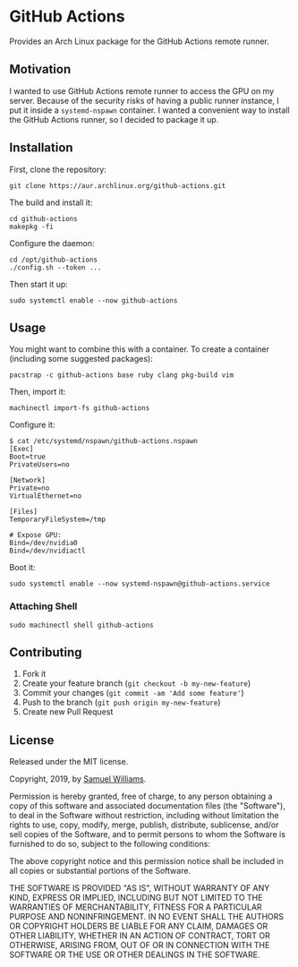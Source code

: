 # GitHub Actions

Provides an Arch Linux package for the GitHub Actions remote runner.

## Motivation

I wanted to use GitHub Actions remote runner to access the GPU on my server. Because of the security risks of having a public runner instance, I put it inside a `systemd-nspawn` container. I wanted a convenient way to install the GitHub Actions runner, so I decided to package it up.

## Installation

First, clone the repository:

	git clone https://aur.archlinux.org/github-actions.git

The build and install it:

	cd github-actions
	makepkg -fi

Configure the daemon:

	cd /opt/github-actions
	./config.sh --token ...

Then start it up:

	sudo systemctl enable --now github-actions

## Usage

You might want to combine this with a container. To create a container (including some suggested packages):

	pacstrap -c github-actions base ruby clang pkg-build vim

Then, import it:

	machinectl import-fs github-actions

Configure it:

	$ cat /etc/systemd/nspawn/github-actions.nspawn 
	[Exec]
	Boot=true
	PrivateUsers=no

	[Network]
	Private=no
	VirtualEthernet=no

	[Files]
	TemporaryFileSystem=/tmp
	
	# Expose GPU:
	Bind=/dev/nvidia0
	Bind=/dev/nvidiactl

Boot it:

	sudo systemctl enable --now systemd-nspawn@github-actions.service

### Attaching Shell

	sudo machinectl shell github-actions

## Contributing

1. Fork it
2. Create your feature branch (`git checkout -b my-new-feature`)
3. Commit your changes (`git commit -am 'Add some feature'`)
4. Push to the branch (`git push origin my-new-feature`)
5. Create new Pull Request

## License

Released under the MIT license.

Copyright, 2019, by [Samuel Williams](https://www.codeotaku.com).

Permission is hereby granted, free of charge, to any person obtaining a copy
of this software and associated documentation files (the "Software"), to deal
in the Software without restriction, including without limitation the rights
to use, copy, modify, merge, publish, distribute, sublicense, and/or sell
copies of the Software, and to permit persons to whom the Software is
furnished to do so, subject to the following conditions:

The above copyright notice and this permission notice shall be included in
all copies or substantial portions of the Software.

THE SOFTWARE IS PROVIDED "AS IS", WITHOUT WARRANTY OF ANY KIND, EXPRESS OR
IMPLIED, INCLUDING BUT NOT LIMITED TO THE WARRANTIES OF MERCHANTABILITY,
FITNESS FOR A PARTICULAR PURPOSE AND NONINFRINGEMENT. IN NO EVENT SHALL THE
AUTHORS OR COPYRIGHT HOLDERS BE LIABLE FOR ANY CLAIM, DAMAGES OR OTHER
LIABILITY, WHETHER IN AN ACTION OF CONTRACT, TORT OR OTHERWISE, ARISING FROM,
OUT OF OR IN CONNECTION WITH THE SOFTWARE OR THE USE OR OTHER DEALINGS IN
THE SOFTWARE.
